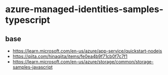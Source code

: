 # azure-managed-identities-samples-typescript

## base

- https://learn.microsoft.com/en-us/azure/app-service/quickstart-nodejs
- https://qiita.com/hinaqiita/items/fe0ea4b9f71cb0f7c7f1
- https://learn.microsoft.com/en-us/azure/storage/common/storage-samples-javascript

